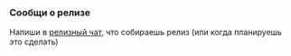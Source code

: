 ### Сообщи о релизе
Напиши в [релизный чат]({{chat-direct-release}}), что собираешь релиз
(или когда планируешь это сделать)
